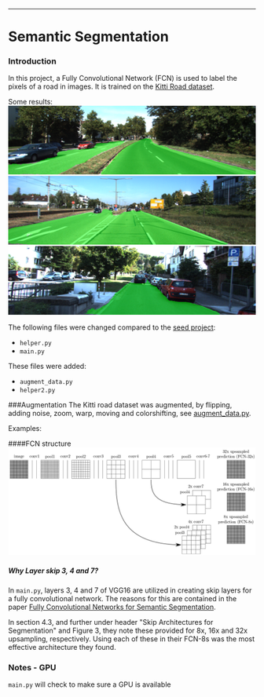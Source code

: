 [//]: # (Image References)

[img1]: ./images/umm_000008.png "result1"
[img2]: ./images/umm_000014.png "result2"
[img3]: ./images/uu_000063.png "result3"
[img4]: ./images/structure.png "structure"
___

# Semantic Segmentation
### Introduction
In this project, a Fully Convolutional Network (FCN) is used to label the pixels of a road in images. It is trained on the [Kitti Road dataset](http://www.cvlibs.net/datasets/kitti/eval_road.php).

Some results:
![img1]
![img2]
![img3]

The following files were changed compared to the [seed project](https://github.com/udacity/CarND-Semantic-Segmentation):
*  `helper.py`
* `main.py`

These files were added:
*  `augment_data.py`
*  `helper2.py`


###Augmentation
The Kitti road dataset was augmented, by flipping, adding noise, zoom, warp, moving and colorshifting, see [augment_data.py](./augment_data.py).

Examples:


####FCN structure
![img4]
##### Why Layer skip 3, 4 and 7?
In `main.py`, layers 3, 4 and 7 of VGG16 are utilized in creating skip layers for a fully convolutional network. The reasons for this are contained in the paper [Fully Convolutional Networks for Semantic Segmentation](https://arxiv.org/pdf/1605.06211.pdf).

In section 4.3, and further under header "Skip Architectures for Segmentation" and Figure 3, they note these provided for 8x, 16x and 32x upsampling, respectively. Using each of these in their FCN-8s was the most effective architecture they found. 


### Notes - GPU
`main.py` will check to make sure a GPU is available


